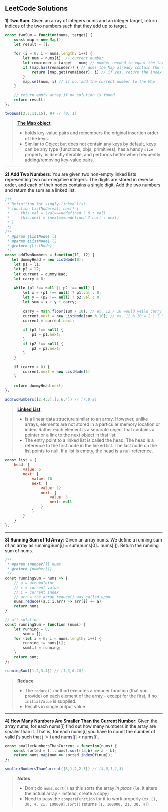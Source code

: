 ## LeetCode Solutions

**1) Two Sum**: Given an array of integers nums and an integer target, return indices of the two numbers such that they add up to target.

``` javascript
const twoSum = function(nums, target) {
    const map = new Map();
    let result = [];
    
    for (i = 0; i < nums.length; i++) {
        let num = nums[i]; // current number
        let remainder = target - num; // number needed to equal the target
        if (map.has(remainder)) { // does the Map already contain the needed number
            return [map.get(remainder), i] // if yes, return the index of both it and the current number
        } 
        map.set(num, i) // if no, add the current number to the Map
    }

    // return empty array if no solution is found
    return result;
};

twoSum([2,7,11,15], 9) // [0, 1]

```

> **[The Map object](https://developer.mozilla.org/en-US/docs/Web/JavaScript/Reference/Global_Objects/Map)**
> - holds key-value pairs and remembers the original insertion order of the keys.
> - Similar to Object but does not contain any keys by default, keys can be any type (functions, objs, primitives), has a handy <code>size</code> property, is directly iterable, and performs better when frequently adding/removing key-value pairs.

<hr/>

**2) Add Two Numbers**: You are given two non-empty linked lists representing two non-negative integers. The digits are stored in reverse order, and each of their nodes contains a single digit. Add the two numbers and return the sum as a linked list.

```javascript
/**
 * Definition for singly-linked list.
 * function ListNode(val, next) {
 *     this.val = (val===undefined ? 0 : val)
 *     this.next = (next===undefined ? null : next)
 * }
 */
/**
 * @param {ListNode} l1
 * @param {ListNode} l2
 * @return {ListNode}
 */
const addTwoNumbers = function(l1, l2) {
   let dummyHead = new ListNode(0);
    let p1 = l1;
    let p2 = l2;
    let current = dummyHead;
    let carry = 0;
    
    while (p1 !== null || p2 !== null) {
        let x = (p1 !== null) ? p1.val : 0;
        let y = (p2 !== null) ? p2.val : 0;
        let sum = x + y + carry;
        
        carry = Math.floor(sum / 10); // ex. 12 / 10 would yeild carry of 1
        current.next = new ListNode(sum % 10); // ex. 12 % 10 = 2 | 7 % 10 = 7
        current = current.next;
        
        if (p1 !== null) {
            p1 = p1.next;
        }
        if (p2 !== null) {
            p2 = p2.next;
        }
    }
    
    if (carry > 0) {
        current.next = new ListNode(1)
    }
    
    return dummyHead.next;
};

addTwoNumbers([2,4,3],[5,6,4]) // [7,0,8]
```

> **[Linked List](https://www.freecodecamp.org/news/implementing-a-linked-list-in-javascript/)**
> - Is a linear data structure similar to an array. However, unlike arrays, elements are not stored in a particular memory location or index. Rather each element is a separate object that contains a pointer or a link to the next object in that list.
> - The entry point to a linked list is called the head. The head is a reference to the first node in the linked list. The last node on the list points to null. If a list is empty, the head is a null reference.
> 
``` javascript
const list = {
    head: {
        value: 6
        next: {
            value: 10                                             
            next: {
                value: 12
                next: {
                    value: 3
                    next: null	
                }
            }
        }
    }
};
```

<hr/>

**3) Running Sum of 1d Array**: Given an array nums. We define a running sum of an array as runningSum[i] = sum(nums[0]…nums[i]). Return the running sum of nums.

```javascript
/**
 * @param {number[]} nums
 * @return {number[]}
 */
const runningSum = nums => {
    // a = accumulator
    // c = current value
    // i = current index
    // arr = the array reduce() was called upon
    nums.reduce((a,c,i,arr) => arr[i] += a)
    return nums
}

// alt solution
const runningSum = function (nums) {
    let running = 0,
        sum = [];
    for (let i = 0; i < nums.length; i++) {
        running += nums[i];
        sum[i] = running;
    }
    return sum;
};

runningSum([1,2,3,4]) // [1,3,6,10]
```

> **Reduce**
> - The <code>reduce()</code> method executes a reducer function (that you provide) on each element of the array - except for the first, if no <code>initialValue</code> is supplied.
> - Results in single output value.

<hr/>

**4) How Many Numbers Are Smaller Than the Current Number**: Given the array nums, for each nums[i] find out how many numbers in the array are smaller than it. That is, for each nums[i] you have to count the number of valid j's such that j != i and nums[j] < nums[i].


```javascript
const smallerNumbersThanCurrent = function(nums) {
    const sorted = [...nums].sort((a,b) => a - b);
    return nums.map(num => sorted.indexOf(num));
};

smallerNumbersThanCurrent([8,1,2,2,3]) // [4,0,1,1,3]
```

> **Notes**
> - Don't do <code>nums.sort()</code> as this sorts the array *in place* (i.e. it alters the actual array - instead, create a copy)
> - Need to pass the <code>compareFunction</code> for it to work properly (ex: <code>[1, 30, 4, 21, 100000].sort()</code> returns <code>[1, 100000, 21, 30, 4]</code>)